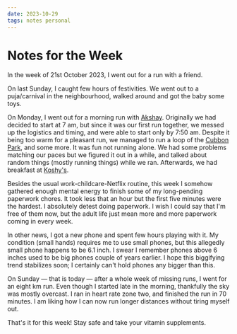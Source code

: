 ```yaml
---
date: 2023-10-29
tags: notes personal
---
```


# Notes for the Week

In the week of 21st October 2023, I went out for a run with a friend.

On last Sunday, I caught few hours of festivities. We went out to a puja/carnival in the
neighbourhood, walked around and got the baby some toys.

On Monday, I went out for a morning run with [Akshay](https://fantastic.earth/@kitallis). Originally we had decided to start at 7 am, but since it was our first run together, we messed up the logistics and timing, and were able to start only by 7:50 am. Despite it being too warm for a pleasant run, we managed to run a loop of the [Cubbon Park](https://web.archive.org/web/20150510092815/http://www.horticulture.kar.nic.in/cubbon.htm), and some more. It was fun not running alone. We had some problems matching our paces but we figured it out in a while, and talked about random things (mostly running things) while we ran. Afterwards, we had breakfast at [Koshy's](https://duckduckgo.com/?q=Koshy's+bangalore).

Besides the usual work-childcare-Netflix routine, this week I somehow gathered enough mental energy to finish some of my long-pending paperwork chores. It took less that an hour but the first five minutes were the hardest. I absolutely detest doing paperwork. I wish I could say that I'm free of them now, but the adult life just mean more and more paperwork coming in every week.

In other news, I got a new phone and spent few hours playing with it. My condition (small hands) requires me to use small phones, but this allegedly small phone happens to be 6.1 inch. I swear I remember phones above 6 inches used to be big phones couple of years earlier. I hope this biggifying trend stabilizes soon; I certainly can't hold phones any bigger than this.

On Sunday — that is today — after a whole week of missing runs, I went for an eight km run. Even though I started late in the morning, thankfully the sky was mostly overcast. I ran in heart rate zone two, and finished the run in 70 minutes. I am liking how I can now run longer distances without tiring myself out.

That's it for this week! Stay safe and take your vitamin supplements.
